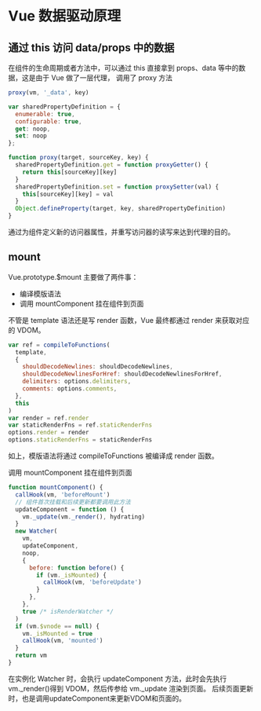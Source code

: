 # Vue 数据驱动原理

## 通过 this 访问 data/props 中的数据

在组件的生命周期或者方法中，可以通过 this 直接拿到 props、data 等中的数据，这是由于 Vue 做了一层代理，
调用了 proxy 方法

```jsx
proxy(vm, '_data', key)
```

```jsx
var sharedPropertyDefinition = {
  enumerable: true,
  configurable: true,
  get: noop,
  set: noop
};

function proxy(target, sourceKey, key) {
  sharedPropertyDefinition.get = function proxyGetter() {
    return this[sourceKey][key]
  }
  sharedPropertyDefinition.set = function proxySetter(val) {
    this[sourceKey][key] = val
  }
  Object.defineProperty(target, key, sharedPropertyDefinition)
}
```

通过为组件定义新的访问器属性，并重写访问器的读写来达到代理的目的。

## mount

Vue.prototype.$mount 主要做了两件事：

- 编译模版语法
- 调用 mountComponent 挂在组件到页面

不管是 template 语法还是写 render 函数，Vue 最终都通过 render 来获取对应的 VDOM。

```jsx
var ref = compileToFunctions(
  template,
  {
    shouldDecodeNewlines: shouldDecodeNewlines,
    shouldDecodeNewlinesForHref: shouldDecodeNewlinesForHref,
    delimiters: options.delimiters,
    comments: options.comments,
  },
  this
)
var render = ref.render
var staticRenderFns = ref.staticRenderFns
options.render = render
options.staticRenderFns = staticRenderFns
```

如上，模版语法将通过 compileToFunctions 被编译成 render 函数。

调用 mountComponent 挂在组件到页面

```jsx
function mountComponent() {
  callHook(vm, 'beforeMount')
  // 组件首次挂载和后续更新都要调用此方法
  updateComponent = function () {
    vm._update(vm._render(), hydrating)
  }
  new Watcher(
    vm,
    updateComponent,
    noop,
    {
      before: function before() {
        if (vm._isMounted) {
          callHook(vm, 'beforeUpdate')
        }
      },
    },
    true /* isRenderWatcher */
  )
  if (vm.$vnode == null) {
    vm._isMounted = true
    callHook(vm, 'mounted')
  }
  return vm
}
```

在实例化 Watcher 时，会执行 updateComponent 方法，此时会先执行 vm.\_render()得到 VDOM，然后传参给 vm.\_update 渲染到页面。
后续页面更新时，也是调用updateComponent来更新VDOM和页面的。